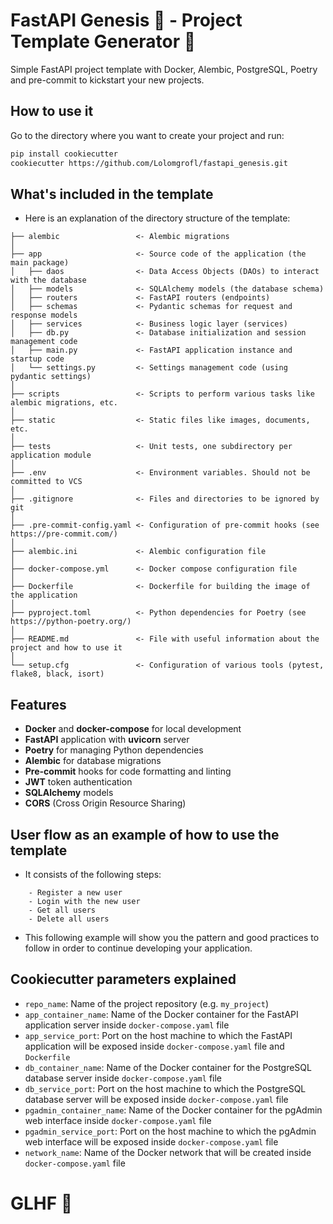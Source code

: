# FastAPI Genesis 🧬 - Project Template Generator 🚀
Simple FastAPI project template with Docker, Alembic, PostgreSQL, Poetry and pre-commit to kickstart your new projects.

## How to use it

Go to the directory where you want to create your project and run:

```bash
pip install cookiecutter
cookiecutter https://github.com/Lolomgrofl/fastapi_genesis.git
```

## What's included in the template

- Here is an explanation of the directory structure of the template:
```
├── alembic                 <- Alembic migrations
│
├── app                     <- Source code of the application (the main package)
│   ├── daos                <- Data Access Objects (DAOs) to interact with the database
│   ├── models              <- SQLAlchemy models (the database schema)
│   ├── routers             <- FastAPI routers (endpoints)
│   ├── schemas             <- Pydantic schemas for request and response models
│   ├── services            <- Business logic layer (services)
│   ├── db.py               <- Database initialization and session management code
│   ├── main.py             <- FastAPI application instance and startup code
│   └── settings.py         <- Settings management code (using pydantic settings)
│
├── scripts                 <- Scripts to perform various tasks like alembic migrations, etc.
│
├── static                  <- Static files like images, documents, etc.
│
├── tests                   <- Unit tests, one subdirectory per application module
│
├── .env                    <- Environment variables. Should not be committed to VCS
│
├── .gitignore              <- Files and directories to be ignored by git
│
├── .pre-commit-config.yaml <- Configuration of pre-commit hooks (see https://pre-commit.com/)
│
├── alembic.ini             <- Alembic configuration file
│
├── docker-compose.yml      <- Docker compose configuration file
│
├── Dockerfile              <- Dockerfile for building the image of the application
│
├── pyproject.toml          <- Python dependencies for Poetry (see https://python-poetry.org/)
│
├── README.md               <- File with useful information about the project and how to use it
│
└── setup.cfg               <- Configuration of various tools (pytest, flake8, black, isort)
```

## Features

- **Docker** and **docker-compose** for local development
- **FastAPI** application with **uvicorn** server
- **Poetry** for managing Python dependencies
- **Alembic** for database migrations
- **Pre-commit** hooks for code formatting and linting
- **JWT** token authentication
- **SQLAlchemy** models
- **CORS** (Cross Origin Resource Sharing)

## User flow as an example of how to use the template

- It consists of the following steps:
```
    - Register a new user
    - Login with the new user
    - Get all users
    - Delete all users
```
- This following example will show you the pattern and good practices to follow in order to continue developing your application.


## Cookiecutter parameters explained


- `repo_name`: Name of the project repository (e.g. `my_project`)
- `app_container_name`: Name of the Docker container for the FastAPI application server inside `docker-compose.yaml` file
- `app_service_port`: Port on the host machine to which the FastAPI application will be exposed inside `docker-compose.yaml` file and `Dockerfile`
- `db_container_name`: Name of the Docker container for the PostgreSQL database server inside `docker-compose.yaml` file
- `db_service_port`: Port on the host machine to which the PostgreSQL database server will be exposed inside `docker-compose.yaml` file
- `pgadmin_container_name`: Name of the Docker container for the pgAdmin web interface inside `docker-compose.yaml` file
- `pgadmin_service_port`: Port on the host machine to which the pgAdmin web interface will be exposed inside `docker-compose.yaml` file
- `network_name`: Name of the Docker network that will be created inside `docker-compose.yaml` file

# GLHF 🚀
